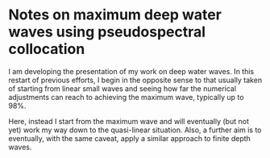 # Notes on maximum deep water waves using pseudospectral collocation

I am developing the presentation of my work on deep water waves. In this restart of previous efforts, I begin in the opposite sense to that usually taken of starting from linear small waves and seeing how far the numerical adjustments can reach to achieving the maximum wave, typically up to 98%.

Here, instead I start from the maximum wave and will eventually (but not yet) work my way down to the quasi-linear situation. Also, a further aim is to eventually, with the same caveat, apply a similar approach to finite depth waves.

```{tableofcontents}
```
